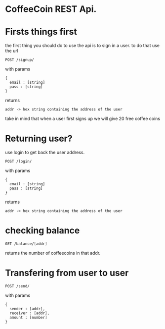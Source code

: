 # CoffeeCoin REST Api.

# Firsts things first
the first thing you should do to use the api is to sign in a user.
to do that use the url
```
POST /signup/
```
with params
```
{
  email : [string]
  pass : [string]
}
```
returns
```
addr -> hex string containing the address of the user
```

take in mind that when a user first signs up we will give 20 free coffee coins

# Returning user?
use login to get back the user address.
```
POST /login/
```
with params
```
{
  email : [string]
  pass : [string]
}
```
returns
```
addr -> hex string containing the address of the user
```

# checking balance
```
GET /balance/[addr]
```
returns the number of coffeecoins in that addr.

# Transfering from user to user
```
POST /send/
```
with params
```
{
  sender : [addr],
  receiver : [addr],
  amount : [number]
}
```
